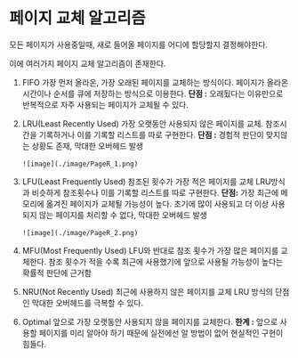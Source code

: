 # 페이지 교체 알고리즘

모든 페이지가 사용중일때, 새로 들어올 페이지를 어디에 할당할지 결정해야한다.

이에 여러가지 페이지 교체 알고리즘이 존재한다.

1.  FIFO
    가장 먼저 올라온, 가장 오래된 페이지를 교체하는 방식이다.
    페이지가 올라온 시간이나 순서를 큐에 저장하는 방식으로 이용한다.
    **단점 :** 오래됬다는 이유만으로 반복적으로 자주 사용되는 페이지가 교체될 수 있다.

2.  LRU(Least Recently Used)
    가장 오랫동안 사용되지 않은 페이지를 교체.
    참조시간을 기록하거나 이를 기록할 리스트를 따로 구현한다.
    **단점 :** 경험적 판단이 맞지않는 상황도 존재, 막대한 오버헤드 발생

        ![image](./image/PageR_1.png)

3.  LFU(Least Frequently Used)
    참조된 횟수가 가장 적은 페이지를 교체
    LRU방식과 비슷하게 참조횟수나 이를 기록할 리스트를 따로 구현한다.
    **단점:** 가장 최근에 메모리에 옮겨진 페이지가 교체될 가능성이 높다.
    초기에 많이 사용되고 더 이상 사용되지 않는 페이지를 처리할 수 없다, 막대한 오버헤드 발생

        ![image](./image/PageR_2.png)

4.  MFU(Most Frequently Used)
    LFU와 반대로 참조 횟수가 가장 많은 페이지를 교체한다.
    참조 횟수가 적을 수록 최근에 사용했기에 앞으로 사용될 가능성이 높다는 확률적 판단에 근거함

5.  NRU(Not Recently Used)
    최근에 사용하지 않은 페이지를 교체
    LRU 방식의 단점인 막대한 오버헤드를 극복할 수 있다.

6.  Optimal
    앞으로 가장 오랫동안 사용되지 않을 페이지를 교체한다.
    **한계 :** 앞으로 사용할 페이지를 미리 알아야 하기 때문에 실전에선 알 방법이 없어 현실적인 구현이 힘들다.
